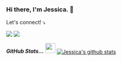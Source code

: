 ### Hi there, I'm Jessica. 👋

Let's connect! ⤵️
</p>

<p align="left">
  <a href="mailto:xjessicadao@gmail.com" alt="Gmail">
  <img src="https://img.shields.io/badge/-Gmail-FF0000?style=flat-square&labelColor=FF0000&logo=gmail&logoColor=white&link=xjessicadao@gmail.com" /></a>

  <a href="https://www.linkedin.com/in/jessicamdao/" alt="Linkedin">
  <img src="https://img.shields.io/badge/-Linkedin-0e76a8?style=flat-square&logo=Linkedin&logoColor=white&link=https://www.linkedin.com/in/jessicamdao/" /></a>

</p>  

 <i><b>GitHub Stats...</b></i> <img src="https://user-images.githubusercontent.com/5679180/79618120-0daffb80-80be-11ea-819e-d2b0fa904d07.gif" width="27px">
 <a href="https://github.com/jessicadao/github-readme-stats">
  <img align="center" src="https://github-readme-stats.anuraghazra1.vercel.app/api?username=jessicadao&show_icons=true&include_all_commits=true&theme=vue" alt="Jessica's github stats"/>
  
<!--
**JessicaDao/jessicadao** is a ✨ _special_ ✨ repository because its `README.md` (this file) appears on your GitHub profile.

Here are some ideas to get you started:

- 🔭 I’m currently working on ...
- 🌱 I’m currently learning ...
- 👯 I’m looking to collaborate on ...
- 🤔 I’m looking for help with ...
- 💬 Ask me about ...
- 📫 How to reach me: ...
- 😄 Pronouns: ...
- ⚡ Fun fact: ...
-->
